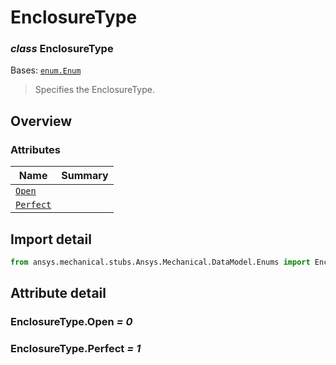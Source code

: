 <a id="enclosuretype"></a>

# EnclosureType

<a id="EnclosureType"></a>

### *class* EnclosureType

Bases: [`enum.Enum`](https://docs.python.org/3/library/enum.html#enum.Enum)

> Specifies the EnclosureType.

> <!-- !! processed by numpydoc !! -->

<a id="overview"></a>

## Overview

### Attributes

| Name | Summary |
|-------------------------------------|----|
| [`Open`](#EnclosureType.Open)       |    |
| [`Perfect`](#EnclosureType.Perfect) |    |

<a id="import-detail"></a>

## Import detail

```python
from ansys.mechanical.stubs.Ansys.Mechanical.DataModel.Enums import EnclosureType
```

<a id="attribute-detail"></a>

## Attribute detail

<a id="EnclosureType.Open"></a>

### EnclosureType.Open *= 0*

<a id="EnclosureType.Perfect"></a>

### EnclosureType.Perfect *= 1*
